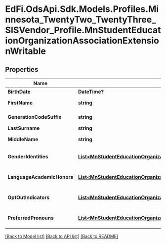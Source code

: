 # EdFi.OdsApi.Sdk.Models.Profiles.Minnesota_TwentyTwo_TwentyThree_SISVendor_Profile.MnStudentEducationOrganizationAssociationExtensionWritable
## Properties

Name | Type | Description | Notes
------------ | ------------- | ------------- | -------------
**BirthDate** | **DateTime?** | The month, day, and year on which an individual was born. | [optional] 
**FirstName** | **string** | A name given to an individual at birth, baptism, or during another naming ceremony, or through legal change. | [optional] 
**GenerationCodeSuffix** | **string** | An appendage, if any, used to denote an individual&#39;s generation in his family (e.g., Jr., Sr., III). | [optional] 
**LastSurname** | **string** | The name borne in common by members of a family. | [optional] 
**MiddleName** | **string** | A secondary name given to an individual at birth, baptism, or during another naming ceremony. | [optional] 
**GenderIdentities** | [**List&lt;MnStudentEducationOrganizationAssociationGenderIdentityWritable&gt;**](MnStudentEducationOrganizationAssociationGenderIdentityWritable.md) | An unordered collection of studentEducationOrganizationAssociationGenderIdentities. Gender identity. | [optional] 
**LanguageAcademicHonors** | [**List&lt;MnStudentEducationOrganizationAssociationLanguageAcademicHonorWritable&gt;**](MnStudentEducationOrganizationAssociationLanguageAcademicHonorWritable.md) | An unordered collection of studentEducationOrganizationAssociationLanguageAcademicHonors. Academic honors. | [optional] 
**OptOutIndicators** | [**List&lt;MnStudentEducationOrganizationAssociationOptOutIndicatorsWritable&gt;**](MnStudentEducationOrganizationAssociationOptOutIndicatorsWritable.md) | An unordered collection of studentEducationOrganizationAssociationOptOutIndicators. Opt Out Indicators. | [optional] 
**PreferredPronouns** | [**List&lt;MnStudentEducationOrganizationAssociationPreferredPronounWritable&gt;**](MnStudentEducationOrganizationAssociationPreferredPronounWritable.md) | An unordered collection of studentEducationOrganizationAssociationPreferredPronouns. Preferred pronoun. | [optional] 

[[Back to Model list]](../README.md#documentation-for-models) [[Back to API list]](../README.md#documentation-for-api-endpoints) [[Back to README]](../README.md)

